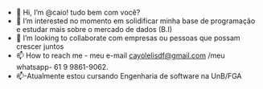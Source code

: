 - 👋 Hi, I’m @caio! tudo bem com você?
- 👀 I’m interested  no momento em solidificar minha base de programação e estudar mais sobre o mercado de  dados (B.I)
- 💞️ I’m looking to collaborate com empresas ou pessoas que possam crescer juntos
- 📫 How to reach me - meu e-mail cayolelisdf@gmail.com  /meu whatsapp- 61 9 9861-9062.
- 📫-Atualmente estou cursando Engenharia de software na UnB/FGA
